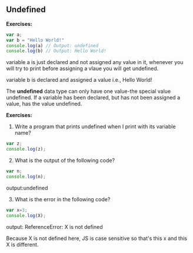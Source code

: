 ## Undefined


**Exercises:**
```javascript
var a;
var b = "Hello World!"
console.log(a) // Output: undefined
console.log(b) // Output: Hello World!
```
variable a is just declared and not assigned any value in it, whenever you will try to print before assigning a vlaue you will get undefined.

variable b is declared and assigned a value i.e., Hello World!

The **undefined** data type can only have one value-the special value undefined. If a variable has been declared, but has not been assigned a value, has the value undefined.

**Exercises:**

1. Write a program that prints undefined when I print with its variable name?
```javascript
var z;
console.log(z);
```
2. What is the output of the following code?

```javascript
var n;
console.log(n);
```
output:undefined

3. What is the error in the following code?
```javascript
var x=3;
console.log(X);
```
output: ReferenceError: X is not defined 

Because X is not defined here, JS is case sensitive so that's this x and this X is different.
